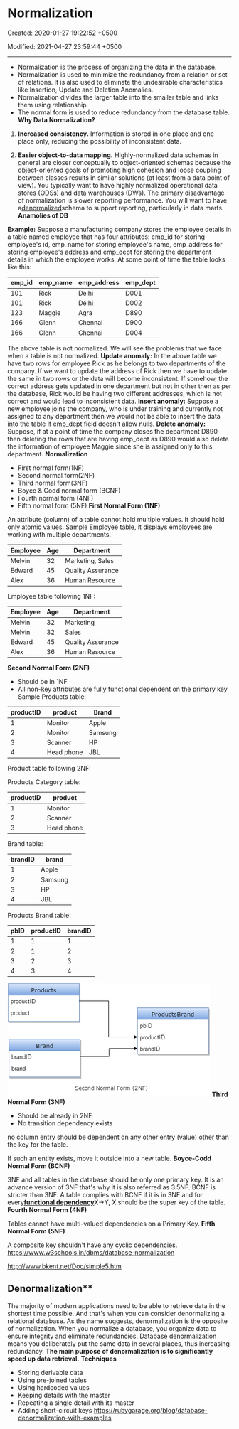 # Normalization

Created: 2020-01-27 19:22:52 +0500

Modified: 2021-04-27 23:59:44 +0500

---
-   Normalization is the process of organizing the data in the database.
-   Normalization is used to minimize the redundancy from a relation or set of relations. It is also used to eliminate the undesirable characteristics like Insertion, Update and Deletion Anomalies.
-   Normalization divides the larger table into the smaller table and links them using relationship.
-   The normal form is used to reduce redundancy from the database table.
**Why Data Normalization?**

1.  **Increased consistency.** Information is stored in one place and one place only, reducing the possibility of inconsistent data.

2.  **Easier object-to-data mapping.** Highly-normalized data schemas in general are closer conceptually to object-oriented schemas because the object-oriented goals of promoting high cohesion and loose coupling between classes results in similar solutions (at least from a data point of view).
You typically want to have highly normalized operational data stores (ODSs) and data warehouses (DWs).
The primary disadvantage of normalization is slower reporting performance. You will want to have a[denormalized](http://agiledata.org/essays/dataNormalization.html#Denormalization)schema to support reporting, particularly in data marts.
**Anamolies of DB**

**Example:** Suppose a manufacturing company stores the employee details in a table named employee that has four attributes: emp_id for storing employee's id, emp_name for storing employee's name, emp_address for storing employee's address and emp_dept for storing the department details in which the employee works. At some point of time the table looks like this:

| emp_id | emp_name | emp_address | emp_dept |
|--------|----------|-------------|----------|
| 101    | Rick     | Delhi       | D001     |
| 101    | Rick     | Delhi       | D002     |
| 123    | Maggie   | Agra        | D890     |
| 166    | Glenn    | Chennai     | D900     |
| 166    | Glenn    | Chennai     | D004     |

The above table is not normalized. We will see the problems that we face when a table is not normalized.
**Update anomaly:** In the above table we have two rows for employee Rick as he belongs to two departments of the company. If we want to update the address of Rick then we have to update the same in two rows or the data will become inconsistent. If somehow, the correct address gets updated in one department but not in other then as per the database, Rick would be having two different addresses, which is not correct and would lead to inconsistent data.
**Insert anomaly:** Suppose a new employee joins the company, who is under training and currently not assigned to any department then we would not be able to insert the data into the table if emp_dept field doesn't allow nulls.
**Delete anomaly:** Suppose, if at a point of time the company closes the department D890 then deleting the rows that are having emp_dept as D890 would also delete the information of employee Maggie since she is assigned only to this department.
**Normalization**
-   First normal form(1NF)
-   Second normal form(2NF)
-   Third normal form(3NF)
-   Boyce & Codd normal form (BCNF)
-   Fourth normal form (4NF)
-   Fifth normal form (5NF)
**First Normal Form (1NF)**

An attribute (column) of a table cannot hold multiple values. It should hold only atomic values.
Sample Employee table, it displays employees are working with multiple departments.

| Employee | Age | Department        |
|----------|-----|-------------------|
| Melvin   | 32  | Marketing, Sales  |
| Edward   | 45  | Quality Assurance |
| Alex     | 36  | Human Resource    |
Employee table following 1NF:

| Employee | Age | Department        |
|----------|-----|-------------------|
| Melvin   | 32  | Marketing         |
| Melvin   | 32  | Sales             |
| Edward   | 45  | Quality Assurance |
| Alex     | 36  | Human Resource    |
**Second Normal Form (2NF)**
-   Should be in 1NF
-   All non-key attributes are fully functional dependent on the primary key
Sample Products table:

| productID | product    | Brand   |
|-----------|------------|---------|
| 1         | Monitor    | Apple   |
| 2         | Monitor    | Samsung |
| 3         | Scanner    | HP      |
| 4         | Head phone | JBL     |
Product table following 2NF:

Products Category table:

| productID | product    |
|-----------|------------|
| 1         | Monitor    |
| 2         | Scanner    |
| 3         | Head phone |

Brand table:

| brandID | brand   |
|---------|---------|
| 1       | Apple   |
| 2       | Samsung |
| 3       | HP      |
| 4       | JBL     |

Products Brand table:

| pbID | productID | brandID |
|------|-----------|---------|
| 1    | 1         | 1       |
| 2    | 1         | 2       |
| 3    | 2         | 3       |
| 4    | 3         | 4       |
![Second Normal Form (2NF)](media/Normalization-image1.png)
**Third Normal Form (3NF)**
-   Should be already in 2NF
-   No transition dependency exists

no column entry should be dependent on any other entry (value) other than the key for the table.

If such an entity exists, move it outside into a new table.
**Boyce-Codd Normal Form (BCNF)**

3NF and all tables in the database should be only one primary key.
It is an advance version of 3NF that's why it is also referred as 3.5NF. BCNF is stricter than 3NF. A table complies with BCNF if it is in 3NF and for every[**functional dependency**](https://beginnersbook.com/2015/04/functional-dependency-in-dbms/)X->Y, X should be the super key of the table.
**Fourth Normal Form (4NF)**

Tables cannot have multi-valued dependencies on a Primary Key.
**Fifth Normal Form (5NF)**

A composite key shouldn't have any cyclic dependencies.
<https://www.w3schools.in/dbms/database-normalization>

<http://www.bkent.net/Doc/simple5.htm>

## Denormalization**

The majority of modern applications need to be able to retrieve data in the shortest time possible. And that's when you can consider denormalizing a relational database. As the name suggests, denormalization is the opposite of normalization. When you normalize a database, you organize data to ensure integrity and eliminate redundancies. Database denormalization means you deliberately put the same data in several places, thus increasing redundancy.
**The main purpose of denormalization is to significantly speed up data retrieval.**
**Techniques**
-   Storing derivable data
-   Using pre-joined tables
-   Using hardcoded values
-   Keeping details with the master
-   Repeating a single detail with its master
-   Adding short-circuit keys
<https://rubygarage.org/blog/database-denormalization-with-examples>

